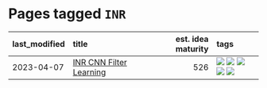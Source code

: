 # Pages tagged `INR`

|last_modified|title|est. idea maturity|tags
|:---|:---|---:|:---|
|2023-04-07|[INR CNN Filter Learning](../INR_CNN_filter_learning.md)|526|[![](https://img.shields.io/badge/tag-CNN-fe76cf)](../tags/CNN.md) [![](https://img.shields.io/badge/tag-INR-8fb3d)](../tags/INR.md) [![](https://img.shields.io/badge/tag-deep_learning-8a140)](../tags/deep_learning.md) [![](https://img.shields.io/badge/tag-experimental-1eefac)](../tags/experimental.md) [![](https://img.shields.io/badge/tag-filter_learning-83cbca)](../tags/filter_learning.md)|